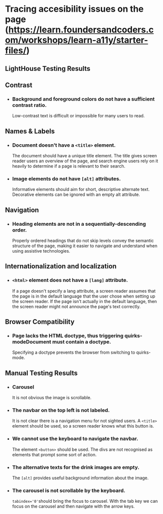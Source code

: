 # Tracing accesibility issues on the page (https://learn.foundersandcoders.com/workshops/learn-a11y/starter-files/)

## LightHouse Testing Results

## Contrast
*  ### Background and foreground colors do not have a sufficient contrast ratio.
    Low-contrast text is difficult or impossible for many users to read.

## Names & Labels
*  ### Document doesn't have a `<title>` element.
    The document should have a unique title element. The title gives screen reader users an overview of the page, and search engine users rely on it heavily to determine if a page is relevant to their search.
*  ### Image elements do not have `[alt]` attributes.
    Informative elements should aim for short, descriptive alternate text. Decorative elements can be ignored with an empty alt attribute.

## Navigation
*  ### Heading elements are not in a sequentially-descending order.
    Properly ordered headings that do not skip levels convey the semantic structure of the page, making it easier to navigate and understand when using assistive technologies. 

## Internationalization and localization
* ### `<html>` element does not have a `[lang]` attribute.
    If a page doesn't specify a lang attribute, a screen reader assumes that the page is in the default language that the user chose when setting up the screen reader. If the page isn't actually in the default language, then the screen reader might not announce the page's text correctly.

## Browser Compatibility    
* ### Page lacks the HTML doctype, thus triggering quirks-modeDocument must contain a doctype.
    Specifying a doctype prevents the browser from switching to quirks-mode.


## Manual Testing Results

* ### Carousel 
    It is not obvious the image is scrollable. 

* ### The navbar on the top left is not labeled.
    It is not clear there is a navigation menu for not sighted users. A `<title>` element should be used, so a screen reader knows what this button is.

* ### We cannot use the keyboard to navigate the navbar.
    The element `<button>` should be used. The divs are not recognised as elements that prompt some sort of action.

* ### The alternative texts for the drink images are empty.
    The `[alt]` provides useful background information about the image. 

* ### The carousel is not scrollable by the keyboard.
    `tabindex='0'`should bring the focus to carousel. With the tab key we can focus on the carousel and then navigate with the arrow keys.